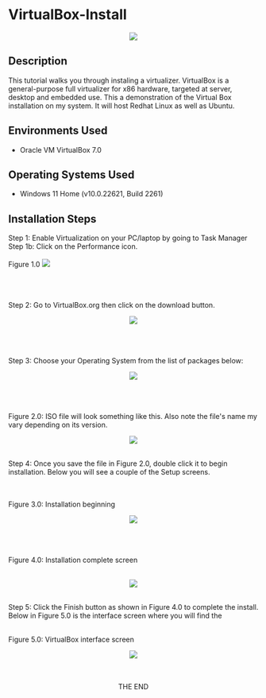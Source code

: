 <h1>VirtualBox-Install</h1>
<p align="center">
 <img src = "https://github.com/sharontechnical2022/Virtual-Box-Install/assets/141186669/0e2ec961-cf4c-43f5-a961-60a4157a99e8"/)
</p>


<h2>Description</h2>
This tutorial walks you through instaling a virtualizer. 
VirtualBox is a general-purpose full virtualizer for x86 hardware, targeted at server, desktop and embedded use. This a demonstration of the Virtual Box installation on my system. It will host Redhat Linux as well as Ubuntu.
<br />

<h2>Environments Used</h2>

- Oracle VM VirtualBox 7.0

<h2>Operating Systems Used</h2>

- Windows 11 Home (v10.0.22621, Build 2261)

<h2>Installation Steps</h2>  
Step 1: Enable Virtualization on your PC/laptop by going to Task Manager
Step 1b: Click on the Performance icon. 
<br />
<br />
Figure 1.0
<img src = "https://github.com/joshmadakor1/joshmadakor1/assets/141186669/c64e9e95-2331-4d8e-b905-ff7b45c6666e"/>
<br />
<br />
<br />
<br />
 
Step 2: Go to VirtualBox.org then click on the download button.

<p align="center">
<img src = "https://github.com/sharontechnical2022/Virtual-Box-Install/assets/141186669/8c4b6983-6606-4c59-844d-a3c449e91e31"/>
<br />
<br />
<br />
<br />

Step 3: Choose your Operating System from the list of packages below:
<p align="center">

<img src = "https://github.com/sharontechnical2022/Virtual-Box-Install/assets/141186669/7a7b7b96-f942-4196-bff5-919586baf723"/>
<br />
<br />
<br />
<br />

Figure 2.0: ISO file will look something like this. Also note the file's name my vary depending on its version.
<p align="center">

<img src = "https://github.com/sharontechnical2022/Virtual-Box-Install/assets/141186669/e9413d88-0fca-4dad-99eb-0447b3872879"/>
<br />
<br />


Step 4: Once you save the file in Figure 2.0, double click it to begin installation. Below you will see a couple of the Setup screens.  
<br />
<br />

Figure 3.0: Installation beginning
 <p align="center">

<img src ="https://github.com/sharontechnical2022/Virtual-Box-Install/assets/141186669/187aaaed-d7db-4875-a815-fea2c9de36f6"/>
<br />
<br />
<br />
<br />

  

Figure 4.0: Installation complete screen
<p align="center">
<b></b> <br/>
<img src ="https://github.com/sharontechnical2022/Virtual-Box-Install/assets/141186669/e670a60c-5ce8-4ce9-bb06-739aa8ad0bb5"/>
<br />
<br />

 
Step 5: Click the Finish button as shown in Figure 4.0 to complete the install. Below in Figure 5.0 is the interface screen  where you will find the 
<br />
<br />

Figure 5.0: VirtualBox interface screen
<p align="center">
<img src ="https://github.com/sharontechnical2022/Virtual-Box-Install/assets/141186669/a6563c9d-9e87-4b83-90d5-a4fea9ad8738"/>
<br />
<br />
<p align="center">
<b></b> <br/> THE END </b>
<br />
<br />




